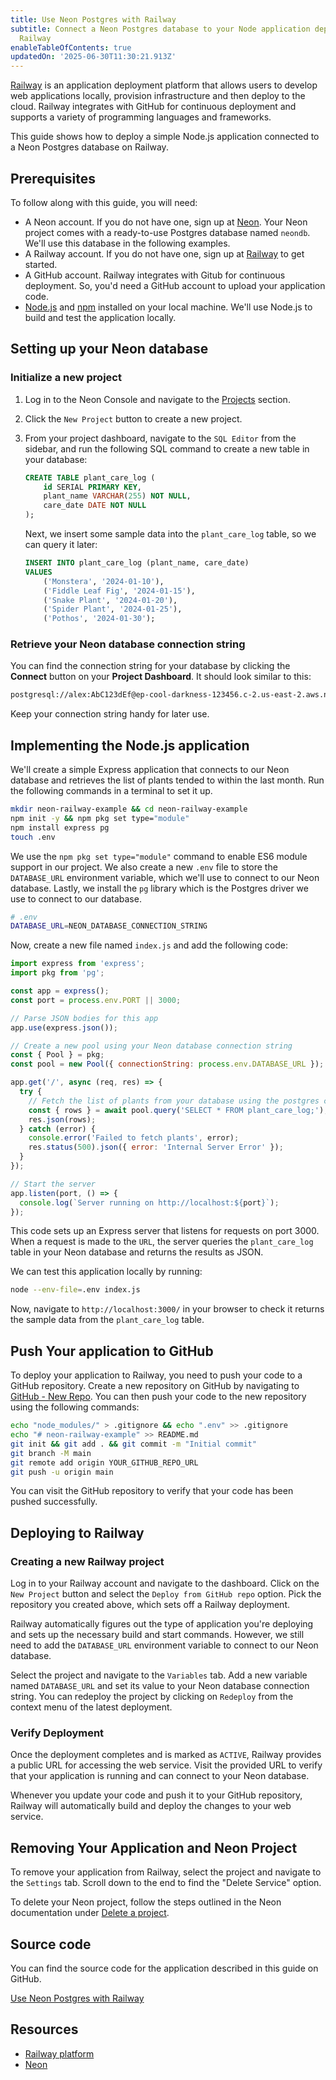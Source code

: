 ```yaml
---
title: Use Neon Postgres with Railway
subtitle: Connect a Neon Postgres database to your Node application deployed with
  Railway
enableTableOfContents: true
updatedOn: '2025-06-30T11:30:21.913Z'
---
```


[Railway](https://railway.app) is an application deployment platform that allows users to develop web applications locally, provision infrastructure and then deploy to the cloud. Railway integrates with GitHub for continuous deployment and supports a variety of programming languages and frameworks.

This guide shows how to deploy a simple Node.js application connected to a Neon Postgres database on Railway.

## Prerequisites

To follow along with this guide, you will need:

- A Neon account. If you do not have one, sign up at [Neon](https://neon.tech). Your Neon project comes with a ready-to-use Postgres database named `neondb`. We'll use this database in the following examples.
- A Railway account. If you do not have one, sign up at [Railway](https://railway.app) to get started.
- A GitHub account. Railway integrates with Gitub for continuous deployment. So, you'd need a GitHub account to upload your application code.
- [Node.js](https://nodejs.org/) and [npm](https://www.npmjs.com/) installed on your local machine. We'll use Node.js to build and test the application locally.

## Setting up your Neon database

### Initialize a new project

1. Log in to the Neon Console and navigate to the [Projects](https://console.neon.tech/app/projects) section.

2. Click the `New Project` button to create a new project.

3. From your project dashboard, navigate to the `SQL Editor` from the sidebar, and run the following SQL command to create a new table in your database:

   ```sql
   CREATE TABLE plant_care_log (
       id SERIAL PRIMARY KEY,
       plant_name VARCHAR(255) NOT NULL,
       care_date DATE NOT NULL
   );
   ```

   Next, we insert some sample data into the `plant_care_log` table, so we can query it later:

   ```sql
   INSERT INTO plant_care_log (plant_name, care_date)
   VALUES
       ('Monstera', '2024-01-10'),
       ('Fiddle Leaf Fig', '2024-01-15'),
       ('Snake Plant', '2024-01-20'),
       ('Spider Plant', '2024-01-25'),
       ('Pothos', '2024-01-30');
   ```

### Retrieve your Neon database connection string

You can find the connection string for your database by clicking the **Connect** button on your **Project Dashboard**. It should look similar to this:

```bash
postgresql://alex:AbC123dEf@ep-cool-darkness-123456.c-2.us-east-2.aws.neon.tech/dbname?sslmode=require&channel_binding=require
```

Keep your connection string handy for later use.

## Implementing the Node.js application

We'll create a simple Express application that connects to our Neon database and retrieves the list of plants tended to within the last month. Run the following commands in a terminal to set it up.

```bash
mkdir neon-railway-example && cd neon-railway-example
npm init -y && npm pkg set type="module"
npm install express pg
touch .env
```

We use the `npm pkg set type="module"` command to enable ES6 module support in our project. We also create a new `.env` file to store the `DATABASE_URL` environment variable, which we'll use to connect to our Neon database. Lastly, we install the `pg` library which is the Postgres driver we use to connect to our database.

```bash
# .env
DATABASE_URL=NEON_DATABASE_CONNECTION_STRING
```

Now, create a new file named `index.js` and add the following code:

```javascript
import express from 'express';
import pkg from 'pg';

const app = express();
const port = process.env.PORT || 3000;

// Parse JSON bodies for this app
app.use(express.json());

// Create a new pool using your Neon database connection string
const { Pool } = pkg;
const pool = new Pool({ connectionString: process.env.DATABASE_URL });

app.get('/', async (req, res) => {
  try {
    // Fetch the list of plants from your database using the postgres connection
    const { rows } = await pool.query('SELECT * FROM plant_care_log;');
    res.json(rows);
  } catch (error) {
    console.error('Failed to fetch plants', error);
    res.status(500).json({ error: 'Internal Server Error' });
  }
});

// Start the server
app.listen(port, () => {
  console.log(`Server running on http://localhost:${port}`);
});
```

This code sets up an Express server that listens for requests on port 3000. When a request is made to the `URL`, the server queries the `plant_care_log` table in your Neon database and returns the results as JSON.

We can test this application locally by running:

```bash
node --env-file=.env index.js
```

Now, navigate to `http://localhost:3000/` in your browser to check it returns the sample data from the `plant_care_log` table.

## Push Your application to GitHub

To deploy your application to Railway, you need to push your code to a GitHub repository. Create a new repository on GitHub by navigating to [GitHub - New Repo](https://github.com/new). You can then push your code to the new repository using the following commands:

```bash
echo "node_modules/" > .gitignore && echo ".env" >> .gitignore
echo "# neon-railway-example" >> README.md
git init && git add . && git commit -m "Initial commit"
git branch -M main
git remote add origin YOUR_GITHUB_REPO_URL
git push -u origin main
```

You can visit the GitHub repository to verify that your code has been pushed successfully.

## Deploying to Railway

### Creating a new Railway project

Log in to your Railway account and navigate to the dashboard. Click on the `New Project` button and select the `Deploy from GitHub repo` option. Pick the repository you created above, which sets off a Railway deployment.

Railway automatically figures out the type of application you're deploying and sets up the necessary build and start commands. However, we still need to add the `DATABASE_URL` environment variable to connect to our Neon database.

Select the project and navigate to the `Variables` tab. Add a new variable named `DATABASE_URL` and set its value to your Neon database connection string. You can redeploy the project by clicking on `Redeploy` from the context menu of the latest deployment.

### Verify Deployment

Once the deployment completes and is marked as `ACTIVE`, Railway provides a public URL for accessing the web service. Visit the provided URL to verify that your application is running and can connect to your Neon database.

Whenever you update your code and push it to your GitHub repository, Railway will automatically build and deploy the changes to your web service.

## Removing Your Application and Neon Project

To remove your application from Railway, select the project and navigate to the `Settings` tab. Scroll down to the end to find the "Delete Service" option.

To delete your Neon project, follow the steps outlined in the Neon documentation under [Delete a project](/docs/manage/projects#delete-a-project).

## Source code

You can find the source code for the application described in this guide on GitHub.

<DetailIconCards>
<a href="https://github.com/neondatabase/examples/tree/main/deploy-with-railway" description="Connect a Neon Postgres database to your Node application deployed with Railway" icon="github">Use Neon Postgres with Railway</a>
</DetailIconCards>

## Resources

- [Railway platform](https://railway.app/)
- [Neon](https://neon.tech)

<NeedHelp/>
